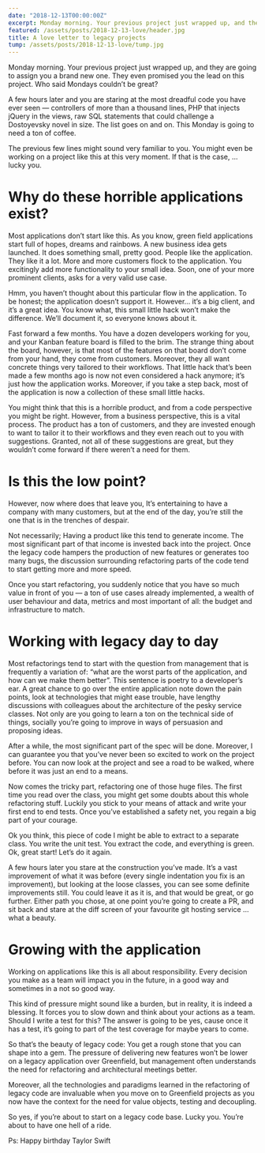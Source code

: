 ```yaml
---
date: "2018-12-13T00:00:00Z"
excerpt: Monday morning. Your previous project just wrapped up, and they are going to assign you a brand new one. They even promised you the lead on this project. Who said Mondays couldn’t be great? A few hours later and you are staring at the most dreadful code you have ever seen — controllers of more than a thousand lines, PHP that injects jQuery in the views, raw SQL statements that could challenge a Dostoyevsky novel in size. The list goes on and on. This Monday is going to need a ton of coffee.
featured: /assets/posts/2018-12-13-love/header.jpg
title: A love letter to legacy projects
tump: /assets/posts/2018-12-13-love/tump.jpg
---
```


Monday morning. Your previous project just wrapped up, and they are going to assign you a brand new one. They even promised you the lead on this project. Who said Mondays couldn’t be great?

A few hours later and you are staring at the most dreadful code you have ever seen — controllers of more than a thousand lines, PHP that injects jQuery in the views, raw SQL statements that could challenge a Dostoyevsky novel in size. The list goes on and on. This Monday is going to need a ton of coffee.

The previous few lines might sound very familiar to you. You might even be working on a project like this at this very moment. If that is the case, … lucky you.

# Why do these horrible applications exist?
Most applications don’t start like this. As you know, green field applications start full of hopes, dreams and rainbows.
A new business idea gets launched. It does something small, pretty good. People like the application. They like it a lot. More and more customers flock to the application. You excitingly add more functionality to your small idea. Soon, one of your more prominent clients, asks for a very valid use case.

Hmm, you haven’t thought about this particular flow in the application. To be honest; the application doesn’t support it. However… it’s a big client, and it’s a great idea. You know what, this small little hack won’t make the difference. We’ll document it, so everyone knows about it.

Fast forward a few months. You have a dozen developers working for you, and your Kanban feature board is filled to the brim. The strange thing about the board, however, is that most of the features on that board don’t come from your hand, they come from customers. Moreover, they all want concrete things very tailored to their workflows. That little hack that’s been made a few months ago is now not even considered a hack anymore; it’s just how the application works. Moreover, if you take a step back, most of the application is now a collection of these small little hacks.

You might think that this is a horrible product, and from a code perspective you might be right. However, from a business perspective, this is a vital process. The product has a ton of customers, and they are invested enough to want to tailor it to their workflows and they even reach out to you with suggestions. Granted, not all of these suggestions are great, but they wouldn’t come forward if there weren’t a need for them.

# Is this the low point?
However, now where does that leave you, It’s entertaining to have a company with many customers, but at the end of the day, you’re still the one that is in the trenches of despair.

Not necessarily;
Having a product like this tend to generate income. The most significant part of that income is invested back into the project. Once the legacy code hampers the production of new features or generates too many bugs, the discussion surrounding refactoring parts of the code tend to start getting more and more speed.

Once you start refactoring, you suddenly notice that you have so much value in front of you — a ton of use cases already implemented, a wealth of user behaviour and data, metrics and most important of all: the budget and infrastructure to match.

# Working with legacy day to day
Most refactorings tend to start with the question from management that is frequently a variation of: “what are the worst parts of the application, and how can we make them better”. This sentence is poetry to a developer’s ear. A great chance to go over the entire application note down the pain points, look at technologies that might ease trouble, have lengthy discussions with colleagues about the architecture of the pesky service classes. Not only are you going to learn a ton on the technical side of things, socially you’re going to improve in ways of persuasion and proposing ideas.

After a while, the most significant part of the spec will be done. Moreover, I can guarantee you that you’ve never been so excited to work on the project before. You can now look at the project and see a road to be walked, where before it was just an end to a means.

Now comes the tricky part, refactoring one of those huge files. The first time you read over the class, you might get some doubts about this whole refactoring stuff. Luckily you stick to your means of attack and write your first end to end tests. Once you’ve established a safety net, you regain a big part of your courage.

Ok you think, this piece of code I might be able to extract to a separate class. You write the unit test. You extract the code, and everything is green. Ok, great start! Let’s do it again.

A few hours later you stare at the construction you’ve made. It’s a vast improvement of what it was before (every single indentation you fix is an improvement), but looking at the loose classes, you can see some definite improvements still. You could leave it as it is, and that would be great, or go further. Either path you chose, at one point you’re going to create a PR, and sit back and stare at the diff screen of your favourite git hosting service … what a beauty.

# Growing with the application
Working on applications like this is all about responsibility. Every decision you make as a team will impact you in the future, in a good way and sometimes in a not so good way.

This kind of pressure might sound like a burden, but in reality, it is indeed a blessing. It forces you to slow down and think about your actions as a team. Should I write a test for this? The answer is going to be yes, cause once it has a test, it’s going to part of the test coverage for maybe years to come.

So that’s the beauty of legacy code: You get a rough stone that you can shape into a gem. The pressure of delivering new features won’t be lower on a legacy application over Greenfield, but management often understands the need for refactoring and architectural meetings better.

Moreover, all the technologies and paradigms learned in the refactoring of legacy code are invaluable when you move on to Greenfield projects as you now have the context for the need for value objects, testing and decoupling.

So yes, if you’re about to start on a legacy code base. Lucky you. You’re about to have one hell of a ride.

Ps: Happy birthday Taylor Swift